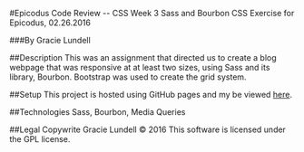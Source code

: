 #Epicodus Code Review -- CSS Week 3
Sass and Bourbon CSS Exercise for Epicodus, 02.26.2016

###By Gracie Lundell

##Description
This was an assignment that directed us to create a blog webpage that was responsive at at least two sizes, using Sass and its library, Bourbon. Bootstrap was used to create the grid system.

##Setup
This project is hosted using GitHub pages and my be viewed [here](http://gracielundell.com/css-week-3-code-review/).

##Technologies
Sass, Bourbon, Media Queries

##Legal
Copywrite Gracie Lundell &copy; 2016 This software is licensed under the GPL license.

